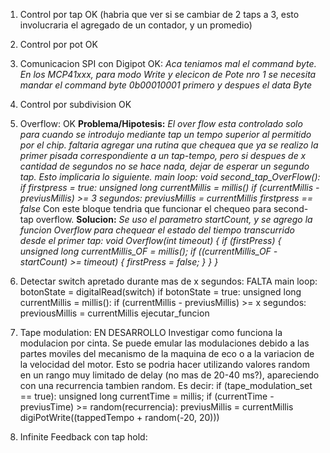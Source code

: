 1. Control por tap	OK (habria que ver si se cambiar de 2 taps a 3, esto involucraria el agregado de un contador, y un promedio)
2. Control por pot	OK
3. Comunicacion SPI con Digipot OK:
	*Aca teniamos mal el command byte. En los MCP41xxx, para modo Write y elecicon de Pote nro 1
	se necesita mandar el command byte 0b00010001 primero y despues el data Byte*
4. Control por subdivision OK
5. Overflow: OK
	**Problema/Hipotesis:**
		*El over flow esta controlado solo para cuando se introdujo mediante tap un tempo superior al permitido por el chip. 
		faltaria agregar una rutina que chequea que ya se realizo la primer pisada correspondiente a un tap-tempo, pero si despues de x cantidad de segundos no se hace nada, dejar de esperar un segundo tap. Esto implicaria lo siguiente.
			main loop: 
				void second_tap_OverFlow():
					if firstpress = true:
						unsigned long currentMillis = millis()
						if (currentMillis - previusMillis) >= 3 segundos:
							previusMillis = currentMillis
							firstpress == false*
		Con este bloque tendria que funcionar el chequeo para second-tap overflow.
	**Solucion:**
		*Se uso el parametro startCount, y se agrego la funcion Overflow para chequear el estado del tiempo transcurrido desde el primer tap:
			void Overflow(int timeout)
			{
			  if (firstPress)
			  {
			    unsigned long currentMillis_OF = millis();
			    if ((currentMillis_OF - startCount) >= timeout)
			    {
			      firstPress = false;
			    }
			  }
			}*
6. Detectar switch apretado durante mas de x segundos: FALTA
	main loop:
		botonState = digitalRead(switch)
		if botonState = true:
			unsigned long currentMillis = millis():
			if (currentMillis - previusMillis) >= x segundos:
				previousMillis = currentMillis
				ejecutar_funcion

7. Tape modulation: EN DESARROLLO
	Investigar como funciona la modulacion por cinta.
	Se puede emular las modulaciones debido a las partes moviles del mecanismo de la maquina de eco o a la variacion de la velocidad del motor. Esto se podria hacer utilizando valores random en un rango muy limitado de delay (no mas de 20-40 ms?), apareciendo con una recurrencia tambien random. Es decir:
	 	if (tape_modulation_set == true):
	 		unsigned long currentTime = millis;
	 		if (currentTime - previusTime) >= random(recurrencia):
	 			previusMillis = currentMillis
	 			digiPotWrite((tappedTempo + random(-20, 20))) 


8. Infinite Feedback con tap hold:
